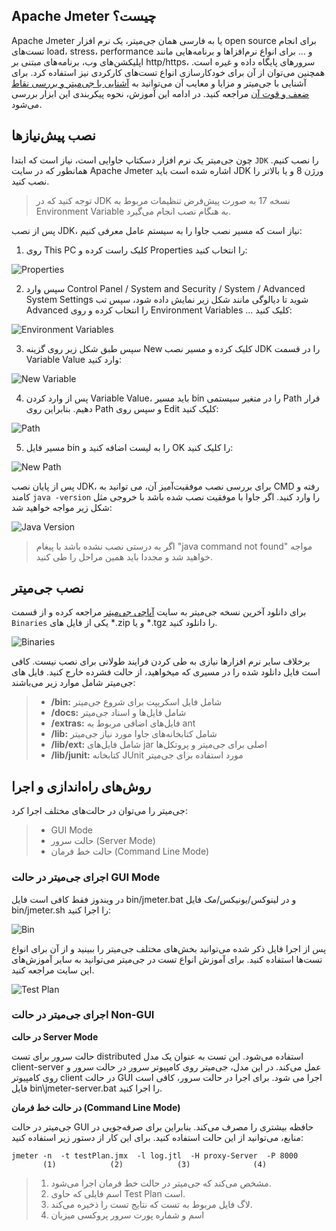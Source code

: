 ## Apache Jmeter چیست؟
Apache Jmeter یا به فارسی همان جی‌میتر، یک نرم افزار open source برای انجام تست‌های load، stress، performance و … برای انواع نرم‌افزاها و برنامه‌هایی مانند اپلیکشن‌های وب، برنامه‌های مبتنی بر http/https، سرورهای پایگاه داده و غیره است. همچنین می‌توان از آن برای خودکارسازی انواع تست‌های کارکردی نیز استفاده کرد. برای آشنایی با جی‌میتر و مزایا و معایب آن می‌توانید به [آشنایی با جی‌میتر و بررسی نقاط ضعف و قوت آن]($POSTS_URL/jmeter-what-is-it) مراجعه کنید. در ادامه این آموزش، نحوه پیکربندی این ابزار بررسی می‌شود. 

## نصب پیش‌نیازها
چون جی‌میتر یک نرم افزار دسکتاپ جاوایی است، نیاز است که ابتدا `JDK` را نصب کنیم. همانطور که در سایت Apache Jmeter اشاره شده است باید JDK ورژن 8 و یا بالاتر را نصب کنید.

> توجه کنید که در JDK نسخه 17 به صورت پیش‌فرض تنظیمات مربوط به Environment Variable به هنگام نصب انجام می‌گیرد.

پس از نصب JDK، نیاز است که مسیر نصب جاوا را به سیستم عامل معرفی کنیم:
1. روی This PC کلیک راست کرده و Properties را انتخاب کنید:

![Properties](./resources/properties.png?raw=true "Properties")

2. سپس وارد Control Panel / System and Security / System / Advanced System Settings شوید تا دیالوگی مانند شکل زیر نمایش داده شود، سپس  تب Advanced را انتخاب کرده و روی Environment Variables … کلیک کنید:

![Environment Variables](./resources/environment-variables.png?raw=true "Environment Variables")

3. سپس طبق شکل زیر روی گزینه New کلیک کرده و مسیر نصب JDK را در قسمت Variable Value وارد کنید:


![New Variable](./resources/new-variable.png?raw=true "New Variable")

4. پس از وارد کردن Variable Value، باید مسیر bin را در متغیر سیستمی Path قرار دهیم. بنابراین روی Path و سپس روی Edit کلیک کنید:

![Path](./resources/path.png?raw=true "Path")

5. مسیر فایل bin را به لیست اضافه کنید و OK را کلیک کنید:

![New Path](./resources/new-path.png?raw=true "New Path")

پس از پایان نصب JDK، برای بررسی نصب موفقیت‌آمیز آن، می توانید به CMD رفته و کامند `java -version` را وارد کنید. اگر جاوا با موفقیت نصب شده باشد با خروجی مثل شکل زیر مواجه خواهید شد:

![Java Version](./resources/java-version.png?raw=true "Java Version")

> اگر به درستی نصب نشده باشد با پیغام "java command not found" مواجه خواهید شد و مجددا باید همین مراحل را طی کنید.

## نصب جی‌میتر
برای دانلود آخرین نسخه جی‌میتر به سایت [آپاچی جی‌میتر](https://jmeter.apache.org/download_jmeter.cgi) مراجعه کرده و از قسمت `Binaries` یکی از فایل های *.zip و یا *.tgz را دانلود کنید.

![Binaries](./resources/binaries.png?raw=true "Binaries")

برخلاف سایر نرم افزارها نیازی به طی کردن فرایند طولانی برای نصب نیست. کافی است فایل دانلود شده را در مسیری که میخواهید، از حالت فشرده خارج کنید. فایل های جی‌میتر شامل موارد زیر می‌باشند:
> * **/bin:** شامل فایل اسکریپت برای شروع جی‌میتر
> * **/docs:** شامل فایل‌ها و اسناد جی‌میتر
> * **/extras:** فایل‌های اضافی مربوط به ant
> * **/lib:** شامل کتابخانه‌های جاوا مورد نیاز جی‌میتر
> * **/lib/ext:** شامل فایل‌های jar اصلی برای جی‌میتر و پروتکل‌ها
> * **/lib/junit:** کتابخانه JUnit مورد استفاده برای جی‌میتر

## روش‌های راه‌اندازی و اجرا
جی‌میتر را می‌توان در حالت‌های مختلف اجرا کرد:
> * GUI Mode 
> * حالت سرور (Server Mode)
> * حالت خط فرمان (Command Line Mode)

### اجرای جی‌میتر در حالت GUI Mode
در ویندوز فقط کافی است فایل bin/jmeter.bat و در لینوکس/یونیکس/مک فایل bin/jmeter.sh را اجرا کنید:

![Bin](./resources/bin.png?raw=true "Bin")

پس از اجرا فایل ذکر شده می‌توانید بخش‌های مختلف جی‌میتر را ببینید و از آن برای انواع تست‌ها استفاده کنید. برای آموزش انواع تست در جی‌میتر می‌توانید به سایر آموزش‌های این سایت مراجعه کنید.

![Test Plan](./resources/test-plan.png?raw=true "Test Plan")

### اجرای جی‌میتر در حالت Non-GUI
**در حالت Server Mode**

حالت سرور برای تست distributed استفاده می‌شود. این تست به عنوان یک مدل client-server عمل می‌کند. در این مدل، جی‌میتر روی کامپیوتر سرور در حالت سرور و روی کامپیوتر client در حالت GUI اجرا می شود. برای اجرا در حالت سرور، کافی است فایل bin\jmeter-server.bat را اجرا کنید.

**در حالت خط فرمان (Command Line Mode)**

جی‌میتر در حالت GUI حافظه بیشتری را مصرف می‌کند. بنابراین برای صرفه‌جویی در منابع، می‌توانید از این حالت استفاده کنید. برای این کار از دستور زیر استفاده کنید:
```
jmeter -n  -t testPlan.jmx  -l log.jtl  -H proxy-Server  -P 8000
       (1)            (2)            (3)              (4)
```
> 1. مشخص می‌کند که جی‌میتر در حالت خط فرمان اجرا می‌شود.
> 2. اسم فایلی که حاوی Test Plan است.
> 3. لاگ فایل مربوط به تست که نتایج تست را ذخیره می‌کند.
> 4. اسم و شماره پورت سرور پروکسی میزبان

